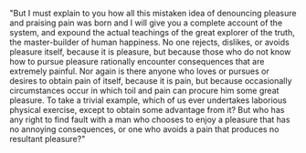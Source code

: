 "But I must explain to you how all this mistaken idea of denouncing pleasure and praising pain was
 born and I will give you a complete account of the system, and expound the actual teachings of the
  great explorer of the truth, the master-builder of human happiness. No one rejects, dislikes, or
   avoids pleasure itself, because it is pleasure, but because those who do not know how to pursue pleasure rationally encounter consequences that are extremely painful. Nor again is there anyone
    who loves or pursues or desires to obtain pain of itself, because it is pain, but because occasionally
     circumstances occur in which toil and pain can procure him some great pleasure. To take a 
     trivial example, which of us ever undertakes laborious physical exercise, except to obtain 
     some advantage from it? But who has any right to find fault with a man who chooses to enjoy a 
     pleasure that has no annoying consequences, or one who avoids a pain that produces no resultant
      pleasure?"
    